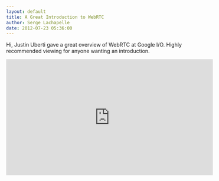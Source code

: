 ```yaml
---
layout: default
title: A Great Introduction to WebRTC
author: Serge Lachapelle
date: 2012-07-23 05:36:00
---
```


Hi, Justin Uberti gave a great overview of WebRTC at Google I/O. Highly
recommended viewing for anyone wanting an introduction.

<div class="embed-responsive embed-responsive-16by9 yt-embed">
  <iframe width="560" height="315" src="https://www.youtube.com/embed/E8C8ouiXHHk" frameborder="0" allowfullscreen></iframe>
</div>